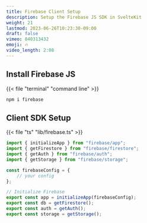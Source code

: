 ```yaml
---
title: Firebase Client Setup
description: Setup the Firebase JS SDK in SvelteKit
weight: 21
lastmod: 2023-06-26T10:23:30-09:00
draft: false
vimeo: 840313432
emoji: 🔥
video_length: 2:08
---
```


## Install Firebase JS

{{< file "terminal" "command line" >}}
```bash
npm i firebase
```


## Client SDK Setup

{{< file "ts" "lib/firebase.ts" >}}
```typescript
import { initializeApp } from "firebase/app";
import { getFirestore } from "firebase/firestore";
import { getAuth } from "firebase/auth";
import { getStorage } from "firebase/storage";

const firebaseConfig = {
    // your config
};

// Initialize Firebase
export const app = initializeApp(firebaseConfig);
export const db = getFirestore();
export const auth = getAuth();
export const storage = getStorage();
```


